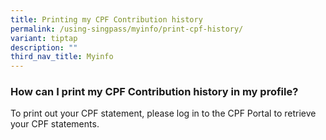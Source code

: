 ```yaml
---
title: Printing my CPF Contribution history
permalink: /using-singpass/myinfo/print-cpf-history/
variant: tiptap
description: ""
third_nav_title: Myinfo
---
```

<h3>How can I print my CPF Contribution history in my profile?</h3>
<p>To print out your CPF statement, please log in to the CPF Portal to retrieve
your CPF statements.</p>